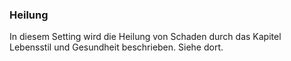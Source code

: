### Heilung

In diesem Setting wird die Heilung von Schaden durch das Kapitel Lebensstil und Gesundheit beschrieben. Siehe dort.
